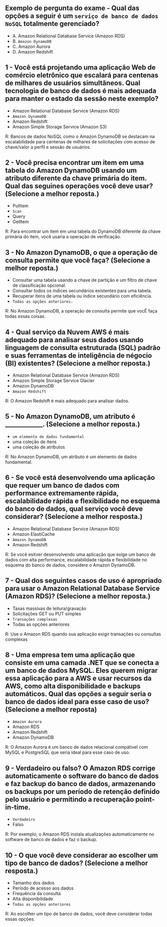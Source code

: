 ## Exemplo de pergunta do exame - Qual das opções a seguir é um `serviço de banco de dados NoSQL` totalmente gerenciado?

- A. Amazon Relational Database Service (Amazon RDS)
- B. `Amazon DynamoDB`
- C. Amazon Aurora
- D. Amazon Redshift

## 1 - Você está projetando uma aplicação Web de comércio eletrônico que escalará para centenas de milhares de usuários simultâneos. Qual tecnologia de banco de dados é mais adequada para manter o estado da sessão neste exemplo?

- Amazon Relational Database Service (Amazon RDS)
- `Amazon DynamoDB`
- Amazon Redshift
- Amazon Simple Storage Service (Amazon S3)

R: Bancos de dados NoSQL como o Amazon DynamoDB se destacam na escalabilidade para centenas de milhares de solicitações com acesso de chave/valor a perfil e sessão de usuários.

## 2 - Você precisa encontrar um item em uma tabela do Amazon DynamoDB usando um atributo diferente da chave primária do item. Qual das seguines operações você deve usar? (Selecione a melhor reposta.)

- Putltem
- `Scan`
- Query
- Getltem

R: Para encontrar um item em uma tabela do DynamoDB diferente da chave primária do item, você usaria a operação de verificação.

## 3 - No Amazon DynamoDB, o que a operação de consulta permite que você faça? (Selecione a melhor reposta.)

- Consultar uma tabela usando a chave de partição e um filtro de chave de classificação opcional.
- Consultar todos os índices secundários existentes para uma tabela.
- Recuperar itens de uma tabela ou índice secundário com eficiência.
- `Todas as opções anteriores.`

R: No Amazon DynamoDB, a operação de consulta permite que vocÊ faça todas essas coisas.

## 4 - Qual serviço da Nuvem AWS é mais adequado para analisar seus dados usando linguagem de consulta estruturada (SQL) padrão e suas ferramentas de inteligência de négocio (BI) existentes? (Selecione a melhor reposta.)

- Amazon Relational Database Service (Amazon RDS)
- Amazon Simple Storage Service Glacier
- Amazon DynamoDB
- `Amazon Redshift`

R: O Amazon Redshift é mais adequado para analisar dados.

## 5 - No Amazon DynamoDB, um atributo é ____________. (Selecione a melhor reposta.)

- `um elemento de dados fundamental`
- uma coleção de itens
- uma coleção de atributos

R: No Amazon DynamoDB, um atributo é um elemento de dados fundamental.

## 6 - Se você está desenvolvendo uma aplicação que requer um banco de dados com performance extremamente rápida, escalabilidade rápida e flexibilidade no esquema do banco de dados, qual serviço você deve considerar? (Selecione a melhor resposta.)

- Amazon Relational Database Service (Amazon RDS)
- Amazon ElastiCache
- `Amazon DynamoDB`
- Amazon Redshift

R: Se você esitver desenvolvendo uma aplicação que exige um banco de dados com alta performance, escalabilidade rápida e flexibilidade no esquema do banco de dados, considere o Amazon DynamoDB.

## 7 - Qual dos seguintes casos de uso é apropriado para usar o Amazon Relational Database Service (Amazon RDS)? (Selecione a melhor reposta.)

- Taxas massivas de leitura/gravação
- Solicitações GET ou PUT simples
- `Transações complexas`
- Todas as opções anteriores

R: Use o Amazon RDS quando sua aplicação exigir transações ou consultas complexas

## 8 - Uma empresa tem uma aplicação que consiste em uma camada .NET que se conecta a um banco de dados MySQL. Eles querem migrar essa aplicação para a AWS e usar recursos da AWS, como alta disponibilidade e backups automáticos. Qual das opções a seguir seria o banco de dados ideal para esse caso de uso? (Selecione a melhor reposta)

- `Amazon Aurora` 
- Amazon RDS
- Amazon Redshift
- Amazon DynamoDB

R: O Amazon Aurora é um banco de dados relacional compátivel com MySQL e PostgreSQL que seria ideal para esse caso de uso.

## 9 - Verdadeiro ou falso? O Amazon RDS corrige automaticamente o software do banco de dados e faz backup do banco de dados, armazenando os backups por um período de retenção definido pelo usuário e permitindo a recuperação point-in-time.

- `Verdadeiro`
- Falso 

R: Por exemplo, o Amazon RDS instala atualizações automaticamente no software de banco de dados e faz o backup.

## 10 - O que você deve considerar ao escolher um tipo de banco de dados? (Selecione a melhor resposta.)

- Tamanho dos dados
- Período de acesso aos dados
- Frequência da consulta
- Alta disponibilidade 
- `Todas as opções anteriores`

R: Ao escolher um tipo de banco de dados, você deve considerar todas essas opções. 